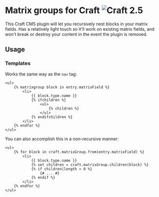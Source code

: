 # Matrix groups for Craft ![Craft 2.5](https://img.shields.io/badge/craft-2.5-red.svg?style=flat-square)

This Craft CMS plugin will let you recursively nest blocks in your matrix fields. Has a relatively light touch so it'll
work on existing matrix fields, and won't break or destroy your content in the event the plugin is removed.

## Usage

### Templates

Works the same way as the `nav` tag:
```twig
<ul>
	{% matrixgroup block in entry.matrixField %}
		<li>
			{{ block.type.name }}
			{% ifchildren %}
				<ul>
					{% children %}
				</ul>
			{% endifchildren %}
		</li>
	{% endfor %}
</ul>
```

 You can also accomplish this in a non-recursive manner:
```twig
<ul>
	{% for block in craft.matrixGroup.from(entry.matrixField) %}
		<li>
			{{ block.type.name }}
			{% set children = craft.matrixGroup.children(block) %}
			{% if children|length > 0 %}
				{# ... #}
			{% endif %}
		</li>
	{% endfor %}
</ul>
```
